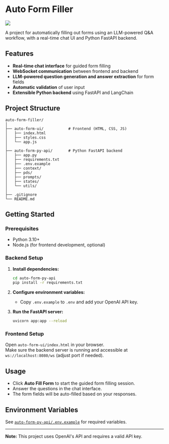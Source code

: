 # Auto Form Filler
![](https://github.com/IamHassanAb/auto-form-filler/assets/Gif.gif)


A project for automatically filling out forms using an LLM-powered Q&A workflow, with a real-time chat UI and Python FastAPI backend.

## Features

- **Real-time chat interface** for guided form filling
- **WebSocket communication** between frontend and backend
- **LLM-powered question generation and answer extraction** for form fields
- **Automatic validation** of user input
- **Extensible Python backend** using FastAPI and LangChain

## Project Structure

```
auto-form-filler/
│
├── auto-form-ui/           # Frontend (HTML, CSS, JS)
│   ├── index.html
│   ├── styles.css
│   └── app.js
│
├── auto-form-py-api/       # Python FastAPI backend
│   ├── app.py
│   ├── requirements.txt
│   ├── .env.example
│   ├── context/
│   ├── pds/
│   ├── prompts/
│   ├── states/
│   └── utils/
│
├── .gitignore
└── README.md
```

## Getting Started

### Prerequisites

- Python 3.10+
- Node.js (for frontend development, optional)

### Backend Setup

1. **Install dependencies:**
    ```sh
    cd auto-form-py-api
    pip install -r requirements.txt
    ```

2. **Configure environment variables:**
    - Copy `.env.example` to `.env` and add your OpenAI API key.

3. **Run the FastAPI server:**
    ```sh
    uvicorn app:app --reload
    ```

### Frontend Setup

Open `auto-form-ui/index.html` in your browser.  
Make sure the backend server is running and accessible at `ws://localhost:8080/ws` (adjust port if needed).

## Usage

- Click **Auto Fill Form** to start the guided form filling session.
- Answer the questions in the chat interface.
- The form fields will be auto-filled based on your responses.

## Environment Variables

See [`auto-form-py-api/.env.example`](auto-form-py-api/.env.example) for required variables.

---

**Note:** This project uses OpenAI's API and requires a valid API key.
